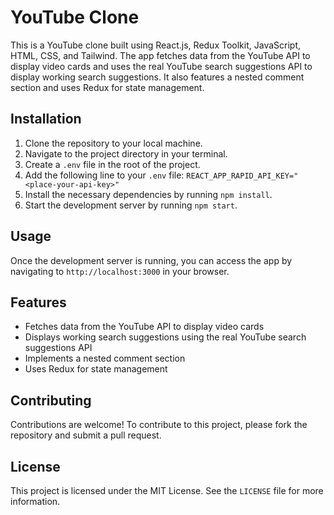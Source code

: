 # YouTube Clone

This is a YouTube clone built using React.js, Redux Toolkit, JavaScript, HTML, CSS, and Tailwind. The app fetches data from the YouTube API to display video cards and uses the real YouTube search suggestions API to display working search suggestions. It also features a nested comment section and uses Redux for state management.

## Installation

1. Clone the repository to your local machine.
2. Navigate to the project directory in your terminal.
3. Create a `.env` file in the root of the project.
4. Add the following line to your `.env` file: `REACT_APP_RAPID_API_KEY="<place-your-api-key>"`
5. Install the necessary dependencies by running `npm install`.
6. Start the development server by running `npm start`.

## Usage

Once the development server is running, you can access the app by navigating to `http://localhost:3000` in your browser.

## Features

- Fetches data from the YouTube API to display video cards
- Displays working search suggestions using the real YouTube search suggestions API
- Implements a nested comment section
- Uses Redux for state management

## Contributing

Contributions are welcome! To contribute to this project, please fork the repository and submit a pull request.

## License

This project is licensed under the MIT License. See the `LICENSE` file for more information.
